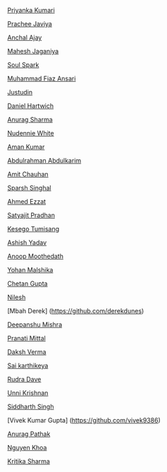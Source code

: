 <!--
To add your name to the repository contributors, Use this template below:
[Your Name Goes Here]( http://Your Github Link )
-->
[Priyanka Kumari](https://github.com/priyanka15-cyber)

[Prachee Javiya](https://github.com/pracheejaviya1)

[Anchal Ajay](https://github.com/anchal12ajay12)

[Mahesh Jaganiya](https://github.com/jagzmz)

[Soul Spark](https://github.com/soulspark666)

[Muhammad Fiaz Ansari](https://github.com/mfiazansari)

[Justudin](https://github.com/justudin)

[Daniel Hartwich](https://github.com/dhartwich1991)

[Anurag Sharma](https://github.com/aedorado)

[Nudennie White](https://github.com/tc2r)

[Aman Kumar](https://github.com/aman2kumar)

[Abdulrahman Abdulkarim](https://github.com/AbdulDroid)

[Amit Chauhan](https://github.com/me-singh)

[Sparsh Singhal](https://github.com/sparsh1999)

[Ahmed Ezzat](https://github.com/AhmedMaghawry)

[Satyajit Pradhan](https://github.com/Satyajiit)

[Kesego Tumisang](https://github.com/kesegotumisang)

[Ashish Yadav](https://github.com/ay3524)

[Anoop Moothedath](https://github.com/Crazyfox98)

[Yohan Malshika](https://github.com/yohanym95)

[Chetan Gupta](https://github.com/ch8n)

[Nilesh](https://github.com/nilesh)

[Mbah Derek] (https://github.com/derekdunes) 

[Deepanshu Mishra](https://github.com/deepanshumishra)

[Pranati Mittal](https://github.com/pranatimittal)

[Daksh Verma](https://github.com/dakshverma2411)

[Sai karthikeya](https://github.com/asaikarthikeya)

[Rudra Dave](https://github.com/rudradave1)

[Unni Krishnan](https://github.com/unnikrishnan2002)

[Siddharth Singh](https://github.com/SiddyDevelops)

[Vivek Kumar Gupta] (https://github.com/vivek9386)

[Anurag Pathak](https://github.com/AnuragThePathak)

[Nguyen Khoa](https://github.com/ntvkhoasgt)

[Kritika Sharma](https://github.com/kritika-sharma130)
